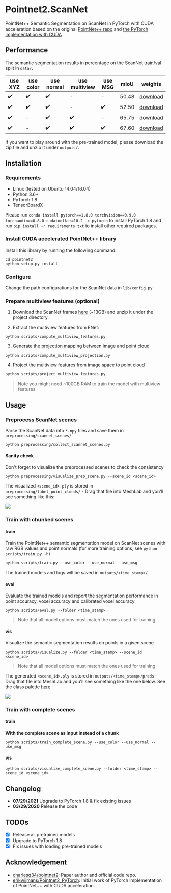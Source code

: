 # Pointnet2.ScanNet
PointNet++ Semantic Segmentation on ScanNet in PyTorch with CUDA acceleration based on the original [PointNet++ repo](https://github.com/charlesq34/pointnet2) and [the PyTorch implementation with CUDA](https://github.com/sshaoshuai/Pointnet2.PyTorch)

## Performance
The semantic segmentation results in percentage on the ScanNet train/val split in `data/`.

| use XYZ | use color | use normal | use multiview | use MSG | mIoU | weights |
|---------|-----------|------------|---------------|---------|------|---------|
|:heavy_check_mark:         |:heavy_check_mark:           |:heavy_check_mark:            |-               |-         |50.48      |[download](https://drive.google.com/file/d/16rsLQwonnf0vvAi4QFaUg6xCxD2pJqEP/view?usp=sharing)         |
|:heavy_check_mark:         |:heavy_check_mark:           |:heavy_check_mark:            |-               |:heavy_check_mark:         |52.50      |[download](https://drive.google.com/file/d/1iMmuZgh8VeYO02tdOSgSKVyXDcvXPior/view?usp=sharing)         |
|:heavy_check_mark:         |-           |:heavy_check_mark:            |:heavy_check_mark:               |-         |65.75      |[download](https://drive.google.com/file/d/1vK9VwIMu__TKOQIlwoN8XZw70FPM5loI/view?usp=sharing)         |
|:heavy_check_mark:         |-           |:heavy_check_mark:            |:heavy_check_mark:               |:heavy_check_mark:         |67.60      |[download](https://drive.google.com/file/d/1twJmV1QuAZ2GHfp8Ae7HyJkKvWbWPK5l/view?usp=sharing)         |

If you want to play around with the pre-trained model, please download the zip file and unzip it under `outputs/`.


## Installation
### Requirements
* Linux (tested on Ubuntu 14.04/16.04)
* Python 3.6+
* PyTorch 1.8
* TensorBoardX

Please run `conda install pytorch==1.8.0 torchvision==0.9.0 torchaudio==0.8.0 cudatoolkit=10.2 -c pytorch` to install PyTorch 1.8 and run `pip install -r requirements.txt` to install other required packages.

### Install CUDA accelerated PointNet++ library
Install this library by running the following command:

```shell
cd pointnet2
python setup.py install
```

### Configure
Change the path configurations for the ScanNet data in `lib/config.py`

### Prepare multiview features (optional)
1. Download the ScanNet frames [here](http://kaldir.vc.in.tum.de/3dsis/scannet_train_images.zip) (~13GB) and unzip it under the project directory.

2. Extract the multiview features from ENet:
```shell
python scripts/compute_multiview_features.py
```

3. Generate the projection mapping between image and point cloud
```shell
python scripts/compute_multiview_projection.py
```

4. Project the multiview features from image space to point cloud
```shell
python scripts/project_multiview_features.py
```

> Note you might need ~100GB RAM to train the model with multiview features

## Usage
### Preprocess ScanNet scenes
Parse the ScanNet data into `*.npy` files and save them in `preprocessing/scannet_scenes/`
```shell
python preprocessing/collect_scannet_scenes.py
```
#### Sanity check
Don't forget to visualize the preprocessed scenes to check the consistency
```shell
python preprocessing/visualize_prep_scene.py --scene_id <scene_id>
```
The visualized `<scene_id>.ply` is stored in `preprocessing/label_point_clouds/` - Drag that file into MeshLab and you'll see something like this:

<img src="img/snapshot.png"/>

### Train with chunked scenes
#### train
Train the PointNet++ semantic segmentation model on ScanNet scenes with raw RGB values and point normals (for more training options, see `python scripts/train.py -h`)
```shell
python scripts/train.py --use_color --use_normal --use_msg
```
The trained models and logs will be saved in `outputs/<time_stamp>/`

#### eval
Evaluate the trained models and report the segmentation performance in point accuracy, voxel accuracy and calibrated voxel accuracy
```shell
python scripts/eval.py --folder <time_stamp>
```

> Note that all model options must match the ones used for training.

#### vis
Visualize the semantic segmentation results on points in a given scene
```shell
python scripts/visualize.py --folder <time_stamp> --scene_id <scene_id>
```

> Note that all model options must match the ones used for training.

The generated `<scene_id>.ply` is stored in `outputs/<time_stamp>/preds` - Drag that file into MeshLab and you'll see something like the one below. See the class palette [here](http://kaldir.vc.in.tum.de/scannet_benchmark/img/legend.jpg)

<img src="img/snapshot_pred.png"/>

### Train with complete scenes

#### train

**With the complete scene as input instead of a chunk**

```shell
python scripts/train_complete_scene.py --use_color --use_normal --use_msg
```

#### vis

```shell
python scripts/visualize_complete_scene.py --folder <time_stamp> --scene_id <scene_id>
```

## Changelog

* __07/29/2021__ Upgrade to PyTorch 1.8 & fix existing issues
* __03/29/2020__ Release the code

## TODOs

- [x] Release all pretrained models
- [x] Upgrade to PyTorch 1.8
- [x] Fix issues with loading pre-trained models

## Acknowledgement
* [charlesq34/pointnet2](https://github.com/charlesq34/pointnet2): Paper author and official code repo.
* [erikwijmans/Pointnet2_PyTorch](https://github.com/erikwijmans/Pointnet2_PyTorch): Initial work of PyTorch implementation of PointNet++ with CUDA acceleration.
